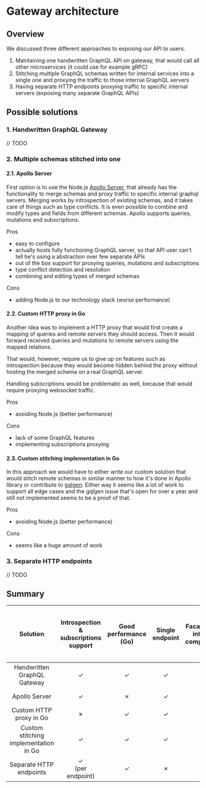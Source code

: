# Gateway architecture

## Overview

We discussed three different approaches to exposing our API to users.

1. Maintaining one handwritten GraphQL API on gateway, that would call all other microservices (it could use for example gRPC)
2. Stitching multiple GraphQL schemas written for internal services into a single one and proxying the traffic to those internal GraphQL servers
3. Having separate HTTP endpoints proxying traffic to specific internal servers (exposing many separate GraphQL APIs)

## Possible solutions

### 1. Handwritten GraphQL Gateway

// TODO

### 2. Multiple schemas stitched into one

#### 2.1. Apollo Server

First option is to use the Node.js [Apollo Server](https://www.apollographql.com/), that already has the functionality to merge schemas and proxy traffic to specific internal graphql servers. Merging works by introspection of existing schemas, and it takes care of things such as type conflicts. It is even possible to combine and modify types and fields from different schemas. Apollo supports queries, mutations and subscriptions.

Pros

- easy to configure
- actually hosts fully functioning GraphQL server, so that API user can't tell he's using a abstraction over few separate APIs
- out of the box support for proxying queries, mutations and subscriptions
- type conflict detection and resolution
- combining and editing types of merged schemas

Cons

- adding Node.js to our technology stack (worse performance)

#### 2.2. Custom HTTP proxy in Go

Another idea was to implement a HTTP proxy that would first create a mapping of queries and remote servers they should access. Then it would forward received queries and mutations to remote servers using the mapped relations.

That would, however, require us to give up on features such as introspection because they would become hidden behind the proxy without hosting the merged schema on a real GraphQL server.

Handling subscriptions would be problematic as well, because that would require proxying websocket traffic.

Pros

- avoiding Node.js (better performance)

Cons

- lack of some GraphQL features
- implementing subscriptions proxying

#### 2.3. Custom stitching implementation in Go

In this approach we would have to either write our custom solution that would stitch remote schemas in similar manner to how it's done in Apollo library or contribute to [gqlgen](https://github.com/99designs/gqlgen/issues/5). Either way it seems like a lot of work to support all edge cases and the gqlgen issue that's open for over a year and still not implemented seems to be a proof of that.

Pros

- avoiding Node.js (better performance)

Cons

- seems like a huge amount of work

### 3. Separate HTTP endpoints

// TODO

## Summary

Solution | Introspection & subscriptions support | Good performance<br>(Go) | Single endpoint | Facade over internal components | No need to maintain almost identical protobuf schema | Relative amount of work
:-:|:-:|:-:|:-:|:-:|:-:|:-:
Handwritten GraphQL Gateway | ✓ | ✓ | ✓ | ✓ | ✗ | medium
Apollo Server | ✓ | ✗ | ✓ | ✗ | ✓ | very small
Custom HTTP proxy in Go | ✗ | ✓ | ✓ | ✗ | ✓ | small
Custom stitching implementation in Go | ✓ | ✓ | ✓ | ✗ | ✓ | big
Separate HTTP endpoints | ✓<br>(per endpoint) | ✓ | ✗ | ✗ | ✓ | small

